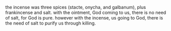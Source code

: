 the incense was three spices (stacte, onycha, and galbanum), plus frankincense and
salt. with the ointment, God coming to us, there is no need of salt, for God is
pure. however with the incense, us going to God, there is the need of salt to purify
us through killing.
